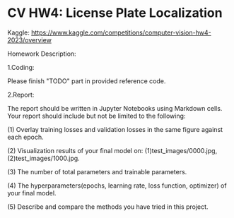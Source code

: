 
# CV HW4: License Plate Localization
Kaggle: https://www.kaggle.com/competitions/computer-vision-hw4-2023/overview

Homework Description:

1.Coding:

Please finish "TODO" part in provided reference code.

2.Report:

The report should be written in Jupyter Notebooks using Markdown cells. Your report should include but not be limited to the following:

(1) Overlay training losses and validation losses in the same figure against each epoch.

(2) Visualization results of your final model on: (1)test_images/0000.jpg, (2)test_images/1000.jpg.

(3) The number of total parameters and trainable parameters.

(4) The hyperparameters(epochs, learning rate, loss function, optimizer) of your final model.

(5) Describe and compare the methods you have tried in this project.
